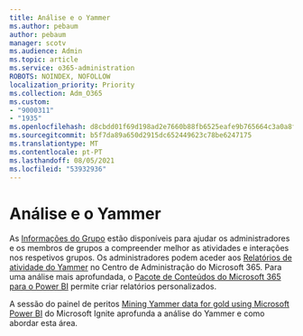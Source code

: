 ```yaml
---
title: Análise e o Yammer
ms.author: pebaum
author: pebaum
manager: scotv
ms.audience: Admin
ms.topic: article
ms.service: o365-administration
ROBOTS: NOINDEX, NOFOLLOW
localization_priority: Priority
ms.collection: Adm_O365
ms.custom:
- "9000311"
- "1935"
ms.openlocfilehash: d8cbdd01f69d198ad2e7660b88fb6525eafe9b765664c3a0a8f958bb713566d1
ms.sourcegitcommit: b5f7da89a650d2915dc652449623c78be6247175
ms.translationtype: MT
ms.contentlocale: pt-PT
ms.lasthandoff: 08/05/2021
ms.locfileid: "53932936"
---
```

# <a name="analytics-and-yammer"></a>Análise e o Yammer

As [Informações do Grupo](https://support.office.com/article/view-group-insights-in-yammer-73f9fa6d-d442-4f25-9194-d5317c9328ab) estão disponíveis para ajudar os administradores e os membros de grupos a compreender melhor as atividades e interações nos respetivos grupos. Os administradores podem aceder aos [Relatórios de atividade do Yammer](https://docs.microsoft.com/microsoft-365/admin/activity-reports/yammer-activity-report) no Centro de Administração do Microsoft 365. Para uma análise mais aprofundada, o [Pacote de Conteúdos do Microsoft 365 para o Power BI](https://docs.microsoft.com/microsoft-365/admin/usage-analytics/enable-usage-analytics) permite criar relatórios personalizados.

A sessão do painel de peritos [Mining Yammer data for gold using Microsoft Power BI](https://aka.ms/MiningYammerDataIgnite2017) do Microsoft Ignite aprofunda a análise do Yammer e como abordar esta área.
